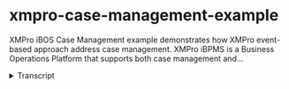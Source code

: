 # xmpro-case-management-example
<!-- embeded video removed -->



XMPro iBOS Case Management example demonstrates how XMPro event-based approach address case management. XMPro iBPMS is a Business Operations Platform that supports both case management and...
<details>
<summary>Transcript</summary>XMPro iBOS Case Management example demonstrates how XMPro event-based approach address case management. XMPro iBPMS is a Business Operations Platform that supports both case management and...
this is a brief example of a case-based

bid management process

this is often referred to as an

unstructured process as the flow is not

really defined upfront and the next step

will emerge as you complete the current

one

it uses xm pro's unique event-based

architecture and before we look at a

process example let's have a quick look

at what the process model behind it

looks like so

this is the

example design environment and it's used

by business champions and process

analysts to create either workflows or

event based processes and in this

example we will focus on the bid

management process which is an

event-based or case-based

process so if i

just double click on the market and sell

products and services i will look at

opportunity management as you can see

there's versioning inside this but what

is what is

evident from this model is that

these are independent events that can

occur and that is the event-based

architecture if i wanted to do a

workflow i could draw arrows between

this and that will enforce the workflow

but from a case based or unstructured

point of view

a typical bid process tends to the next

step will emerge as you do the current

one so what we don't want to do is

enforce what the flows are we will use

business rules to set up

guard rails and we'll touch on that as

we step through the example so let's go

back to the example itself

this is the example

end user front-end so this is one of

them i'm just going to log in as

keith

in here

this is the web-based

front end there's also outlook

salesforce

and

sharepoint and also mobile so any

process that you see here is

automatically rendered you don't have to

do anything else to get it to render as

a mobile process

as a mobile process or mobile user

interface what you'll see from this and

what makes case based processes unique

is that those are all those independent

tasks so these are some of them so some

of the ones that you see here we've

actually allocated to do um to

do this activity and i can choose each

one of these they are independent and

they're not they are not workflowed to

this one at the back later on towards

the end of the example i will show you

how i dynamically add another activity

to this

so let's look at this example

the first thing i'm going to do is to

read some data from an external data

source and in this instance i'm using

salesforce so it uses the xm pro connect

the the xm pro connector

integra and it goes off and brings

information back from the cloud-based

sales force in this example so what

we'll do it'll read some information off

there

and bring back some of the crm

information now the same way that we

read we can write back

from this case point of view

the one thing with with

unstructured processes as you can see

here is that they still not uncontrolled

it's really important to understand that

unstructured doesn't mean uncontrolled

from a business rules point of view we

can still put up guard rails to make

sure that certain things happen

with inside the compliance requirements

of our business so in this example uh

we will

if it's a new customer and the

and that's a new target segment and it's

a new technology and the opportunity

value exceeds a certain number there's a

business rule that look at any

combination of this

and in this instance say this is a

million dollar deal or opportunity what

will happen you'll see at the moment

it's optional to send it to a bid review

board as soon as i put the value in

there

it will then make it compulsory so it

doesn't once again it doesn't dictate

when the bit review board will happen

but what it does require is that there's

a better view board that's going to

look at this because it is a new

technology it is quite a significant

deal and it's a new customer that we

haven't dealt with before so as you can

see you can still use business rules to

set up

the guard rails for compliance to work

with in this some of the other things

that we can do at this point in time

is

attach documentation

we can set up questions and all of this

we can once again update back to

salesforce

in this example

if you're using another crm system it

would then write it back to the other

crm system exam connect is covered in a

different

video in terms of how we handle the

and how we set up business entities for

that

one last item i'd like to cover on this

before we step onto the next step in

this in this example is process goals so

because because i have all these

options down here we need to provide

people with some decision support to be

able to make the right decision around

what do i want to do next so some of the

things if there were certain other

conditions here we would

remove some of the

these buttons dynamically and only for

example leave legal or credit check

but in this instance we can once again

bring in information from the financial

system we can bring in information from

the crm system and look at

some of and and put that on the

dashboard

uh for business users to and to help

them with better decision support for

this

so in this instance uh keith

read something in the paper or we know

something about this organization and

what it'd like to do is to send it off

for a credit check at this point in time

if it was a different scenario or

different requirements you may have you

may have chosen to send it off to a

margin approval so as you can see these

are dynamic so in this instance example

will be that he sends it for a credit

check i'm just going to log in as i

as

two or three steps down the process i'm

going to log in as time

and

i'm just going to do to go to his to-do

list

and in that to-do list under market and

sell products and services now there's

notification and escalation so it'll

automatically send a notification

to him via email or sms

and if there's no response the normal

escalation processes will happen but in

this instance

let's look at that one that came through

from

from keith that was originated uh of

from keith so if we look at the history

just to see how it came to us so it was

initially done by keith as you can see

it was a form based that he completed it

then

and he sent it on for a credit check

it came to john and i

this icon here depicts that john

actually

uh wanted to know some more information

and he entered into a discussion so he

clicked on the discussion there and if

we quickly look at the discussion

history

you can see that there's some

unstructured discussions happening

inside this so

john went back to keith and say is this

the same opportunity as we looked at

last month keith yes but it was

re-issued as a new project and then john

sure will work on this so you can see

the collaboration trail is contained

within the side the case trail or the

process trail so this is a

a live audit trail of the information

and it's not only the forms based

information that is captured in here but

also the unstructured conversations that

happened at the you'll also see there's

an

add-on task or unstructured

task

that

term initiated now the example of that

would be that looking at this there's

certain information and i may realize

that

the crm system is not updated with all

the right information for express

logistics so i may just send a addock

task to someone and i can send a task to

so i can just say

please review and i'm not going to go

through the whole example here but i can

say please review

crm

info

for this

client

and i can

i can upload uh attachments uh

screen samples i can send it on to

someone and i can say it needs to go to

ted to do something due dates the

important thing is if i link it to this

task it will then appear inside this

order trial as you saw the example if i

don't link it then it just puts a new

task on someone's to-do list and it's

not linked into the history as we have

in this example over here where you can

see it's actually currently linked into

so that gives you the ability to handle

events that is not even defined on here

but that do require action immediate

action from someone to do

so looking at the rest of this

screen you can see we've embedded some

more analytics inside that

looking at documents that were

associated now this one just has one

example but as you step through the

process and at any time at any event at

any step in the process by any diff by

any specific user you can you can see

all the

documents that were associated to this

process it creates a single view from a

case file perspective you can even

preview documents in here so i can look

at that document

and it'll download it from wherever the

repository in this example

it's a sharepoint uh it can be

in a xmpro file based solution or

it can be sharepoint or

any one of the document management

systems

out there

it's taking a few seconds to load off

the server

and the cloud

so there you can see there's the preview

of the document itself

once again the process goals you can add

additional so in the first step it

didn't have the actual versus budget it

just showed the budget and now it shows

actual to this manager because managers

got a slightly different view on things

the last thing i'd like to cover on here

is the

best next action now this is a simple

best next action but this is really

trying to help them with decision

support once again there's a number of

things that need to

that they have options to choose from

and in this instance we will look at the

previous history and the similar

circumstances and based on that it

advises that a legal review be done

these best next actions there's actually

a separate video on this

with a number of different examples

using external web services using policy

guides all sorts of things like that to

show you how

or to advise the what the best next

action is key thing for these kinds of

processes you need is that you want to

provide decision support uh based on

these so that is really just

an example of how you would step through

a

a

case-based or unstructured process where

the events in the back end are not

workflowed into it and you can handle

a large number of potential events on

as the process emerges or as it steps

through the process i'd just like to

make one change and show you example of

the dynamic capability of and i'm just

going to go back as keith

as you'll recall on his first screen

i just get the password right

as you'll recall on the first screen

keith had five different options on here

if i go back to the design environment

in the back end

and

looking at the properties of that what i

can do is under dynamic allocation

if i for example want to be able to add

a

finance review in there or

and what i'll do is i'll just call this

finance

review

i save that

and when i go back to the front end if i

reset this screen

you will see that finance review now

appear as an option i didn't have to do

any manual wiring in or i didn't have to

draw any flow diagrams i didn't have to

do anything to get

that option onto the screen so that's

really how easy it is to

add new activities or events on the fly

thank you for watching this video and

please come back to watch some of the

others showing some of the other

functionality inside xmpro thank you for

your time

you
</details>